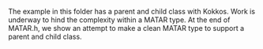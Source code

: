 
The example in this folder has a parent and child class with Kokkos. Work is underway to hind the complexity within a MATAR type.  At the end of MATAR.h, we show an attempt to make a clean MATAR type to support a parent and child class.
